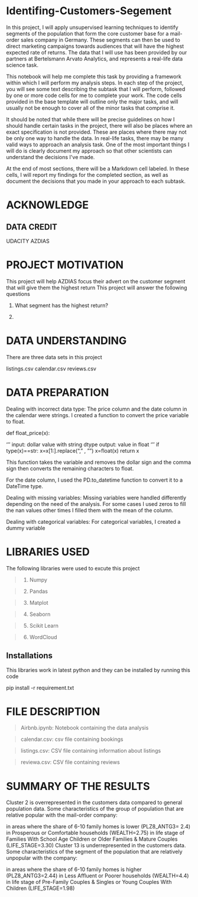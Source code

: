 # Identifing-Customers-Segement

In this project, I will apply unsupervised learning techniques to identify segments of the population that form the core customer base for a mail-order sales company in Germany. These segments can then be used to direct marketing campaigns towards audiences that will have the highest expected rate of returns. The data that I will use has been provided by our partners at Bertelsmann Arvato Analytics, and represents a real-life data science task.

This notebook will help me complete this task by providing a framework within which I will perform my analysis steps. In each step of the project, you will see some text describing the subtask that I will perform, followed by one or more code cells for me to complete your work. The code cells provided in the base template will outline only the major tasks, and will usually not be enough to cover all of the minor tasks that comprise it.

It should be noted that while there will be precise guidelines on how I should handle certain tasks in the project, there will also be places where an exact specification is not provided. These are places where there may not be only one way to handle the data. In real-life tasks, there may be many valid ways to approach an analysis task. One of the most important things I will do is clearly document my approach so that other scientists can understand the decisions I've made.

At the end of most sections, there will be a Markdown cell labeled. In these cells, I will report my findings for the completed section, as well as document the decisions that you made in your approach to each subtask.

# ACKNOWLEDGE

## DATA CREDIT

UDACITY 
AZDIAS

# PROJECT MOTIVATION

This project will help AZDIAS focus their advert on the customer segment that will give them the highest return
This project will answer the following questions

1. What segment has the highest return?

2.

# DATA UNDERSTANDING

There are three data sets in this project

listings.csv
calendar.csv
reviews.csv

# DATA PREPARATION

Dealing with incorrect data type: The price column and the date column in the calendar were strings. I created a function to convert the price variable to float.

def float_price(x):

‘’’
input: dollar value with string dtype
output: value in float
‘’’
if type(x)==str:
x=x[1:].replace(“,” , ””)
x=float(x)
return x


This function takes the variable and removes the dollar sign and the comma sign then converts the remaining characters to float.

For the date column, I used the PD.to_datetime function to convert it to a DateTime type.

Dealing with missing variables: Missing variables were handled differently depending on the need of the analysis. For some cases I used zeros to fill the nan values other times I filled them with the mean of the column.

Dealing with categorical variables: For categorical variables, I created a dummy variable

# LIBRARIES USED

The following libraries were used to excute this project

> 1. Numpy

> 2. Pandas

> 3. Matplot

> 4. Seaborn

> 5. Scikit Learn

> 6. WordCloud

## Installations
This libraries work in latest python and they can be installed by running this code

pip install -r requirement.txt

# FILE DESCRIPTION

> Airbnb.ipynb: Notebook containing the data analysis

> calendar.csv: csv file containing bookings

> listings.csv: CSV file containing information about listings

> reviewa.csv: CSV file containing reviews

# SUMMARY OF THE RESULTS

Cluster 2 is overrepresented in the customers data compared to general population data. Some characteristics of the group of population that are relative popular with the mail-order company:

in areas where the share of 6-10 family homes is lower (PLZ8_ANTG3= 2.4)
in Prosperous or Comfortable households (WEALTH=2.75)
in life stage of Families With School Age Children or Older Families & Mature Couples (LIFE_STAGE=3.30)
Cluster 13 is underrepresented in the customers data. Some characteristics of the segment of the population that are relatively unpopular with the company:

in areas where the share of 6-10 family homes is higher (PLZ8_ANTG3=2.44)
in Less Affluent or Poorer households (WEALTH=4.4)
in life stage of Pre-Family Couples & Singles or Young Couples With Children (LIFE_STAGE=1.98)
